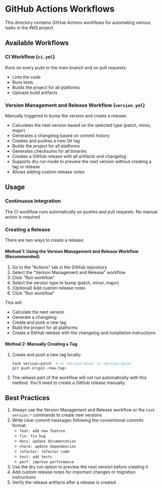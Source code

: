 # GitHub Actions Workflows

This directory contains GitHub Actions workflows for automating various tasks in the INIQ project.

## Available Workflows

### CI Workflow (`ci.yml`)

Runs on every push to the main branch and on pull requests:

- Lints the code
- Runs tests
- Builds the project for all platforms
- Uploads build artifacts

### Version Management and Release Workflow (`version.yml`)

Manually triggered to bump the version and create a release:

- Calculates the next version based on the selected type (patch, minor, major)
- Generates a changelog based on commit history
- Creates and pushes a new Git tag
- Builds the project for all platforms
- Generates checksums for all binaries
- Creates a GitHub release with all artifacts and changelog
- Supports dry run mode to preview the next version without creating a tag or release
- Allows adding custom release notes

## Usage

### Continuous Integration

The CI workflow runs automatically on pushes and pull requests. No manual action is required.

### Creating a Release

There are two ways to create a release:

#### Method 1: Using the Version Management and Release Workflow (Recommended)

1. Go to the "Actions" tab in the GitHub repository
2. Select the "Version Management and Release" workflow
3. Click "Run workflow"
4. Select the version type to bump (patch, minor, major)
5. (Optional) Add custom release notes
6. Click "Run workflow"

This will:
- Calculate the next version
- Generate a changelog
- Create and push a new tag
- Build the project for all platforms
- Create a GitHub release with the changelog and installation instructions

#### Method 2: Manually Creating a Tag

1. Create and push a new tag locally:
   ```bash
   task version:patch  # or version:minor or version:major
   git push origin <new-tag>
   ```

2. The release part of the workflow will not run automatically with this method. You'll need to create a GitHub release manually.

## Best Practices

1. Always use the Version Management and Release workflow or the `task version:*` commands to create new versions
2. Write clear commit messages following the conventional commits format:
   - `feat: add new feature`
   - `fix: fix bug`
   - `docs: update documentation`
   - `chore: update dependencies`
   - `refactor: refactor code`
   - `test: add tests`
   - `perf: improve performance`
3. Use the dry run option to preview the next version before creating it
4. Add custom release notes for important changes or migration instructions
5. Verify the release artifacts after a release is created
